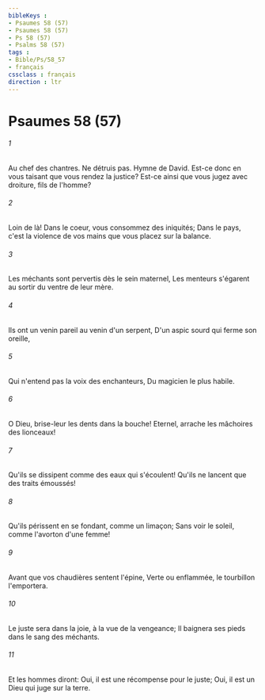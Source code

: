 ```yaml
---
bibleKeys : 
- Psaumes 58 (57)
- Psaumes 58 (57)
- Ps 58 (57)
- Psalms 58 (57)
tags : 
- Bible/Ps/58_57
- français
cssclass : français
direction : ltr
---
```


# Psaumes 58 (57)

###### 1
Au chef des chantres. Ne détruis pas. Hymne de David. Est-ce donc en vous taisant que vous rendez la justice? Est-ce ainsi que vous jugez avec droiture, fils de l'homme?
###### 2
Loin de là! Dans le coeur, vous consommez des iniquités; Dans le pays, c'est la violence de vos mains que vous placez sur la balance.
###### 3
Les méchants sont pervertis dès le sein maternel, Les menteurs s'égarent au sortir du ventre de leur mère.
###### 4
Ils ont un venin pareil au venin d'un serpent, D'un aspic sourd qui ferme son oreille,
###### 5
Qui n'entend pas la voix des enchanteurs, Du magicien le plus habile.
###### 6
O Dieu, brise-leur les dents dans la bouche! Eternel, arrache les mâchoires des lionceaux!
###### 7
Qu'ils se dissipent comme des eaux qui s'écoulent! Qu'ils ne lancent que des traits émoussés!
###### 8
Qu'ils périssent en se fondant, comme un limaçon; Sans voir le soleil, comme l'avorton d'une femme!
###### 9
Avant que vos chaudières sentent l'épine, Verte ou enflammée, le tourbillon l'emportera.
###### 10
Le juste sera dans la joie, à la vue de la vengeance; Il baignera ses pieds dans le sang des méchants.
###### 11
Et les hommes diront: Oui, il est une récompense pour le juste; Oui, il est un Dieu qui juge sur la terre.
